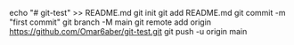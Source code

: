echo "# git-test" >> README.md
git init
git add README.md
git commit -m "first commit"
git branch -M main
git remote add origin https://github.com/Omar6aber/git-test.git
git push -u origin main
